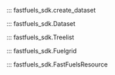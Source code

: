 ::: fastfuels_sdk.create_dataset

::: fastfuels_sdk.Dataset

::: fastfuels_sdk.Treelist

::: fastfuels_sdk.Fuelgrid

::: fastfuels_sdk.FastFuelsResource